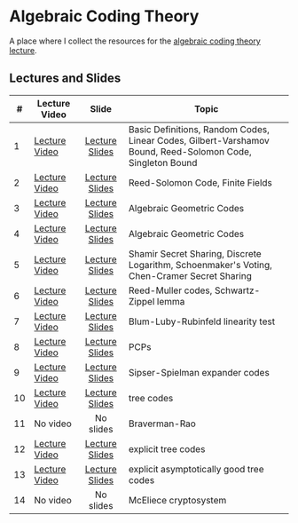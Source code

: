 # Algebraic Coding Theory

A place where I collect the resources for the [algebraic coding theory lecture](https://cms.cispa.saarland/algebraic_coding/).

## Lectures and Slides

|#| Lecture Video        | Slide           | Topic  |
|---| ------------- |:-------------:| ----- |
|1| [Lecture Video](https://youtu.be/kSJQ1PRfD9o)| [Lecture Slides](https://drive.google.com/file/d/1z5MZQ0zxNZAzyTD8L6o4tybDKj3BMo3k/view?usp=sharing) | Basic Definitions, Random Codes, Linear Codes, Gilbert-Varshamov Bound, Reed-Solomon Code, Singleton Bound  |
|2| [Lecture Video](https://www.youtube.com/watch?v=6_mJW7lFK2k)| [Lecture Slides](https://drive.google.com/file/d/1DF4HvbuMnWDph3nZ9WUw6anF4fh4Xqe8/view?usp=sharing) | Reed-Solomon Code, Finite Fields |
|3| [Lecture Video](https://youtu.be/AGzRBS04n4A)| [Lecture Slides](https://drive.google.com/file/d/1V93QBCpNRrTRG99Rkf5rrU-RsqeRAAOM/view?usp=sharing) | Algebraic Geometric Codes |
|4| [Lecture Video](https://www.youtube.com/watch?v=IHOSkTq8O2c)| [Lecture Slides](https://drive.google.com/file/d/1bRqSbvgYmsVCQZvdFWXMJZO2A2UcTpWU/view?usp=sharing) | Algebraic Geometric Codes |
|5| [Lecture Video](https://youtu.be/hu_rdz8dHf8)| [Lecture Slides](https://drive.google.com/file/d/1tHa6H6JzU6a5UCHFUDxWgxDzicfREjns/view?usp=sharing) | Shamir Secret Sharing, Discrete Logarithm, Schoenmaker's Voting, Chen-Cramer Secret Sharing |
|6| [Lecture Video](https://youtu.be/0Nv_7fg9QfM)| [Lecture Slides](https://drive.google.com/file/d/12EzCqzaZBsq-GS_R7UVkkwWTYwwqJ80d/view?usp=sharing) | Reed-Muller codes, Schwartz-Zippel lemma |
|7| [Lecture Video](https://youtu.be/1QRaJ3AxHzg)| [Lecture Slides](https://drive.google.com/file/d/1XN6bB-NVG9YHbSZdsakYoDj3vQJKq8P6/view?usp=sharing) | Blum-Luby-Rubinfeld linearity test |
|8| [Lecture Video](https://youtu.be/mjhbDi4Vruo)| [Lecture Slides](https://drive.google.com/file/d/1kx7j773AVtBtdrMlgDl2WDEepzE10K9H/view?usp=sharing) | PCPs |
|9| [Lecture Video](https://youtu.be/1zjKZZf-NEI)| [Lecture Slides](https://drive.google.com/file/d/19IX0BBAg5heKHF4Mp765sjoylY2e2fY7/view?usp=sharing) | Sipser-Spielman expander codes |
|10| [Lecture Video](https://youtu.be/2jOAsJ4Re8s)| [Lecture Slides](https://drive.google.com/file/d/1lDAHJw7nbbUSVIvp61B1AN2qscRKa5mk/view?usp=sharing) | tree codes |
|11| No video | No slides | Braverman-Rao |
|12| [Lecture Video](https://youtu.be/WKeHKmeAw4U)| [Lecture Slides](https://drive.google.com/file/d/1NbQ7Q3qYOgBw2tcwkzMZaShQfju0Crke/view?usp=sharing) | explicit tree codes |
|13| [Lecture Video](https://youtu.be/XB8Bw1HVfAI)| [Lecture Slides](https://drive.google.com/file/d/1pfekq1xqI6xl8qJwYZunUsffxymmRiR4/view?usp=sharing) | explicit asymptotically good tree codes |
|14| No video | No slides | McEliece cryptosystem |
